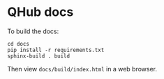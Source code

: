 # QHub docs

To build the docs:

```
cd docs
pip install -r requirements.txt
sphinx-build . build
```

Then view `docs/build/index.html` in a web browser.
